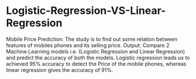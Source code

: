 # Logistic-Regression-VS-Linear-Regression
Mobile Price Prediction: The study is to find out some relation between features of mobiles phones and its selling price.  Output: Compare 2 Machine Learning models i.e. (Logistic Regression and Linear Regression) and predict the accuracy of both the models. Logistic regression leads us to achieved 95% accuracy to detect the Price of the mobile phones, whereas linear regression gives the accuracy of 91%.


